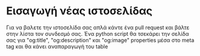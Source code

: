 # Εισαγωγή νέας ιστοσελίδας

Για να βαλετε την ιστοσελίδα σας απλά κάντε ένα pull request και βάλτε στην λίστα τον συνδεσμό σας.
Ένα python script θα τσεκάρει την σελίδα σας για "og:title", "og:description" και "og:image" properties μέσα στο meta tag και θα κάνει αναπαραγωγή του table
